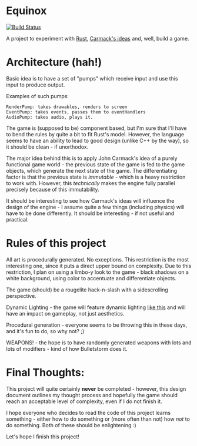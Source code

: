 Equinox
=======

[![Build Status](https://travis-ci.org/bollu/equinox.png?branch=master)](https://travis-ci.org/bollu/equinox)



A project to experiment with [Rust](http://static.rust-lang.org/doc/master/tutorial.html), [Carmack's ideas](http://www.youtube.com/watch?v=1PhArSujR_A) and, well, build a game.

Architecture (hah!)
====================

Basic idea is to have a set of "pumps" which receive input and use this input to produce output.

Examples of such pumps:

	RenderPump: takes drawables, renders to screen
	EventPump: takes events, passes them to eventHandlers
	AudioPump: takes audio, plays it.

The game is (supposed to be) component based, but I'm sure that I'll have to bend the rules by quite a bit to fit Rust's model. However, the language seems to have an ability to lead to good design (unlike C++ by the way), so it should be clean - if unorthodox. 

The major idea behind this is to apply John Carmack's idea of a purely functional game world - the previous state of the game is fed to the game objects, which generate the next state of the game. The differentiating factor is that the previous state is *immutable* - which is a heavy restriction to work with. However, this *technically* makes the engine fully parallel precisely because of this immutability.

It should be interesting to see how Carmack's ideas will influence the design of the engine - I assume quite a few things (including physics) will have to be done differently. It should be interesting - if not useful and practical.


Rules of this project
=====================

All art is procedurally generated. No exceptions. This restriction is the most interesting one, since it puts a direct upper bound on complexity. Due to this restriction, I plan on using a limbo-y look to the game - black shadows on a white background, using color to accentuate and differentiate objects.

The game (should) be a rougelite hack-n-slash with a sidescrolling perspective.

Dynamic Lighting - the game will feature dynamic lighting [like this](http://archive.gamedev.net/archive/reference/programming/features/2dsoftshadow/) and will have an impact on gameplay, not just aesthetics.

Procedural generation - everyone seems to be throwing this in these days, and it's fun to do, so why not? ;)

WEAPONS! - the hope is to have randomly generated weapons with lots and lots of modifiers - kind of how Bulletstorm does it. 


Final Thoughts:
===============

This project will quite certainly __never__ be completed - however, this design document outlines my thought process and hopefully the game should reach an acceptable level of complexity, even if I do not finish it. 

I hope everyone who decides to read the code of this project learns something - either how to do something or (more often than not) how *not* to do something. Both of these should be enlightening :)

Let's hope I finish this project!
